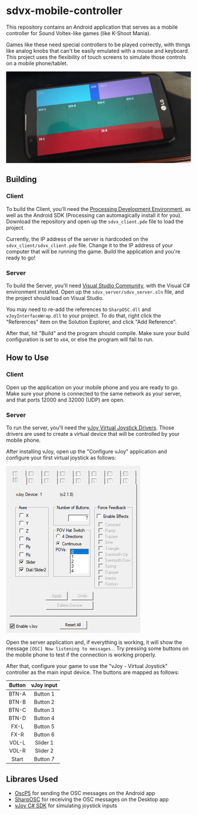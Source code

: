 # sdvx-mobile-controller
This repository contains an Android application that serves as a mobile controller for Sound Voltex-like games (like K-Shoot Mania).

Games like these need special controllers to be played correctly, with things like analog knobs that can't be easily emulated with a mouse and keyboard. This project uses the flexibility of touch screens to simulate those controls on a mobile phone/tablet.

![Application running on a mobile phone](/docs/phone.jpg?raw=true "Optional Title")

## Building
### Client
To build the Client, you'll need the [Processing Development Environment](https://processing.org/), as well as the Android SDK (Processing can automagically install it for you). Download the repository and open up the `sdvx_client.pde` file to load the project.

Currently, the IP address of the server is hardcoded on the `sdvx_client/sdvx_client.pde` file. Change it to the IP address of your computer that will be running the game. Build the application and you're ready to go!

### Server

To build the Server, you'll need [Visual Studio Community](https://visualstudio.microsoft.com/pt-br/vs/community/), with the Visual C# environment installed. Open up the `sdvx_server/sdvx_server.sln` file, and the project should load on Visual Studio.

You may need to re-add the references to `SharpOSC.dll` and `vJoyInterfaceWrap.dll` to your project. To do that, right click the "References" item on the Solution Explorer, and click "Add Reference". 

After that, hit "Build" and the program should compile. Make sure your build configuration is set to `x64`, or else the program will fail to run.

## How to Use
### Client

Open up the application on your mobile phone and you are ready to go. Make sure your phone is connected to the same network as your server, and that ports 12000 and 32000 (UDP) are open.

### Server

To run the server, you'll need the [vJoy Virtual Joystick Drivers](http://vjoystick.sourceforge.net/). Those drivers are used to create a virtual device that will be controlled by your mobile phone.

After installing vJoy, open up the "Configure vJoy" application and configure your first virtual joystick as follows:

![vJoy settings screen](/docs/vjoy.png?raw=true "Optional Title")

Open the server application and, if everything is working, it will show the message `[OSC] Now listening to messages.`. Try pressing some buttons on the mobile phone to test if the connection is working properly.

After that, configure your game to use the "vJoy - Virtual Joystick" controller as the main input device. The buttons are mapped as follows:

| Button | vJoy input |
|:------:|:----------:|
| BTN-A  | Button 1   |
| BTN-B  | Button 2   |
| BTN-C  | Button 3   |
| BTN-D  | Button 4   |
| FX-L   | Button 5   |
| FX-R   | Button 6   |
| VOL-L  | Slider 1   |
| VOL-R  | Slider 2   |
| Start  | Button 7   |

## Librares Used

- [OscP5](http://www.sojamo.de/libraries/oscP5/) for sending the OSC messages on the Android app
- [SharpOSC](https://github.com/ValdemarOrn/SharpOSC) for receiving the OSC messages on the Desktop app
- [vJoy C# SDK](https://github.com/shauleiz/vJoy/tree/master/SDK/c%23) for simulating joystick inputs